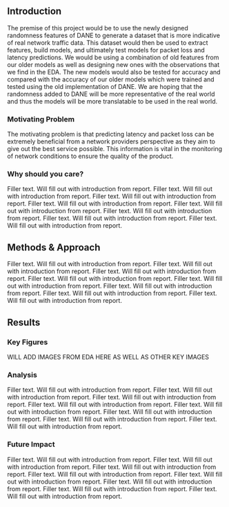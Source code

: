 ## Introduction

The premise of this project would be to use the newly designed randomness features of DANE to generate a dataset that is more indicative of real network traffic data. This dataset would then be used to extract features, build models, and ultimately test models for packet loss and latency predictions. We would be using a combination of old features from our older models as well as designing new ones with the observations that we find in the EDA. The new models would also be tested for accuracy and compared with the accuracy of our older models which were trained and tested using the old implementation of DANE. We are hoping that the randomness added to DANE will be more representative of the real world and thus the models will be more translatable to be used in the real world.

### Motivating Problem

The motivating problem is that predicting latency and packet loss can be extremely beneficial from a network providers perspective as they aim to give out the best service possible. This information is vital in the monitoring of network conditions to ensure the quality of the product.

### Why should you care?

Filler text. Will fill out with introduction from report. Filler text. Will fill out with introduction from report. Filler text. Will fill out with introduction from report. Filler text. Will fill out with introduction from report. Filler text. Will fill out with introduction from report. Filler text. Will fill out with introduction from report. Filler text. Will fill out with introduction from report. Filler text. Will fill out with introduction from report.

## Methods & Approach

Filler text. Will fill out with introduction from report. Filler text. Will fill out with introduction from report. Filler text. Will fill out with introduction from report. Filler text. Will fill out with introduction from report. Filler text. Will fill out with introduction from report. Filler text. Will fill out with introduction from report. Filler text. Will fill out with introduction from report. Filler text. Will fill out with introduction from report.

## Results

### Key Figures

WILL ADD IMAGES FROM EDA HERE AS WELL AS OTHER KEY IMAGES

### Analysis

Filler text. Will fill out with introduction from report. Filler text. Will fill out with introduction from report. Filler text. Will fill out with introduction from report. Filler text. Will fill out with introduction from report. Filler text. Will fill out with introduction from report. Filler text. Will fill out with introduction from report. Filler text. Will fill out with introduction from report. Filler text. Will fill out with introduction from report.

### Future Impact

Filler text. Will fill out with introduction from report. Filler text. Will fill out with introduction from report. Filler text. Will fill out with introduction from report. Filler text. Will fill out with introduction from report. Filler text. Will fill out with introduction from report. Filler text. Will fill out with introduction from report. Filler text. Will fill out with introduction from report. Filler text. Will fill out with introduction from report.
